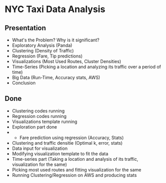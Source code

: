 # NYC Taxi Data Analysis

## Presentation
  
* What's the Problem? Why is it significant?
* Exploratory Analysis (Panda)
* Clustering (Density of Traffic)
* Regression (Fare, Tip predictions)
* Visualizations (Most Used Routes, Cluster Densities)
* Time-Series (Picking a location and analyzing its traffic over a period of time)
* Big Data (Run-Time, Accuracy stats, AWS)
* Conclusion




## Done

* Clustering codes running
* Regression codes running
* Visualizations template running
* Exploration part done
* * Fare prediction using regression (Accuracy, Stats)
* Clustering and traffic densitie (Optimal k, error, stats)
* Data input for visualization
* Modifying visualization template to fit the data
* Time-series part (Taking a location and analysis of its traffic, visualization for the same)
* Picking most used routes and fitting visualization for the same
* Running Clustering/Regression on AWS and producing stats


